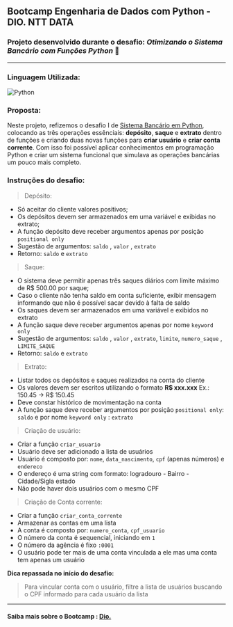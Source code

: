 ## Bootcamp Engenharia de Dados com Python - DIO. NTT DATA

### Projeto desenvolvido durante o desafio: *Otimizando o Sistema Bancário com Funções Python* 🏦 
---

### Linguagem Utilizada:
![Python](https://img.shields.io/badge/python-3670A0?style=for-the-badge&logo=python&logoColor=ffdd54)

### Proposta:
Neste projeto, refizemos o desafio I de [Sistema Bancário em Python](https://github.com/carloscamposb/Sistema_Bancario_I), colocando as três operações essênciais: **depósito**, **saque** e **extrato** dentro de funções e criando duas novas funções para **criar usuário** e **criar conta corrente**. Com isso foi possível aplicar conhecimentos em programação Python e criar um sistema funcional que simulava as operações bancárias um pouco mais completo. 

### Instruções do desafio:  
> Depósito: 
* Só aceitar do cliente valores positivos;
* Os depósitos devem ser armazenados em uma variável e exibidas no extrato;
* A função depósito deve receber argumentos apenas por posição `positional only` 
* Sugestão de argumentos: `saldo` , `valor` , `extrato`
* Retorno: `saldo` e `extrato`
 
> Saque:
* O sistema deve permitir apenas três saques diários com limite máximo de R$ 500.00 por saque;
* Caso o cliente não tenha saldo em conta suficiente, exibir mensagem informando que não é possível sacar devido à falta de saldo
* Os saques devem ser armazenados em uma variável e exibidos no extrato
* A função saque deve receber argumentos apenas por nome `keyword only`
* Sugestão de argumentos: `saldo` , `valor` , `extrato`, `limite`, `numero_saque` , `LIMITE_SAQUE`
* Retorno: `saldo` e `extrato`

>Extrato:
* Listar todos os depósitos e saques realizados na conta do cliente
* Os valores devem ser escritos utilizando o formato **R$ xxx.xxx**  Ex.: 150.45 -> R$ 150.45
* Deve constar histórico de movimentação na conta
*  A função saque deve receber argumentos por posição `positional only`: `saldo` e por nome `keyword only` : `extrato`

> Criação de usuário:
* Criar a função `criar_usuario`
* Usuário deve ser adicionado a lista de usuários
* Usuário é composto por: `nome`, `data_nascimento`, `cpf` (apenas números) e `endereco`
* O endereço é uma string com formato: logradouro - Bairro - Cidade/Sigla estado
* Não pode haver dois usuários com o mesmo CPF 

> Criação de Conta corrente:
* Criar a função `criar_conta_corrente`
* Armazenar as contas em uma lista 
* A conta é composto por: `numero_conta`, `cpf_usuario`
* O número da conta é sequencial, iniciando em `1`
* O número da agência é fixo `:0001`
* O usuário pode ter mais de uma conta vinculada a ele mas uma conta tem apenas um usuário

**Dica repassada no início do desafio:**
> Para vincular conta com o usuário, filtre a lista de usuários buscando o CPF informado para cada usuário da lista
---
#### Saiba mais sobre o Bootcamp : [Dio.](https://web.dio.me/track/953ab0a9-6d55-4e00-ab7f-5ed855d288ca?tab=path)

